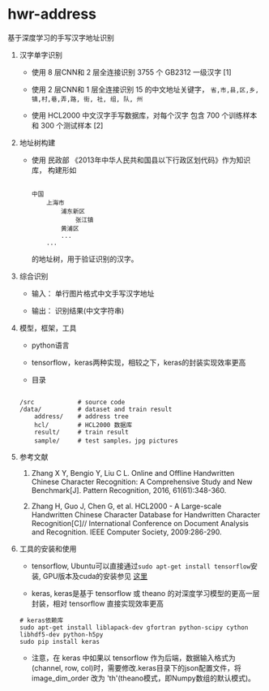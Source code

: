 # hwr-address

基于深度学习的手写汉字地址识别

1. 汉字单字识别

	* 使用 8 层CNN和 2 层全连接识别 3755 个 GB2312 一级汉字 [1]

	* 使用 2 层CNN和 1 层全连接识别 15 的中文地址关键字， ```省,市,县,区,乡,镇,村,巷,弄,路, 街, 社, 组, 队, 州```

	* 使用 HCL2000 中文汉字手写数据库，对每个汉字 包含 700 个训练样本和 300 个测试样本 [2]

2. 地址树构建

	* 使用 民政部 《2013年中华人民共和国县以下行政区划代码》作为知识库， 构建形如

		```
	
		中国
			上海市
				浦东新区
					张江镇
				黄浦区
				...
			...
	
		```

		的地址树，用于验证识别的汉字。

3. 综合识别

	* 输入： 单行图片格式中文手写汉字地址

	* 输出： 识别结果(中文字符串)

4. 模型，框架，工具

	* python语言

	* tensorflow，keras两种实现，相较之下，keras的封装实现效率更高

	* 目录

	```	
	
	/src 			# source code
	/data/ 			# dataset and train result
		address/	# address tree
		hcl/		# HCL2000 数据库
		result/		# train result
		sample/		# test samples，jpg pictures
	
	```

5. 参考文献

	1. Zhang X Y, Bengio Y, Liu C L. Online and Offline Handwritten Chinese Character Recognition: A Comprehensive Study and New Benchmark[J]. Pattern Recognition, 2016, 61(61):348-360.

	2. Zhang H, Guo J, Chen G, et al. HCL2000 - A Large-scale Handwritten Chinese Character Database for Handwritten Character Recognition[C]// International Conference on Document Analysis and Recognition. IEEE Computer Society, 2009:286-290.

6. 工具的安装和使用

	* tensorflow, Ubuntu可以直接通过``` sudo apt-get install tensorflow ```安装, GPU版本及cuda的安装参见 [这里](http://blog.csdn.net/zhaoyu106/article/details/52793183)

	* keras, keras是基于 tensorflow 或 theano 的对深度学习模型的更高一层封装，相对 tensorflow 直接实现效率更高

	```
	# keras依赖库
	sudo apt-get install liblapack-dev gfortran python-scipy cython libhdf5-dev python-h5py
	sudo pip install keras
	```

	* 注意，在 keras 中如果以 tensorflow 作为后端，数据输入格式为 (channel, row, col)时，需要修改.keras目录下的json配置文件，将 image_dim_order 改为 'th'(theano模式，即Numpy数组的默认模式)。

